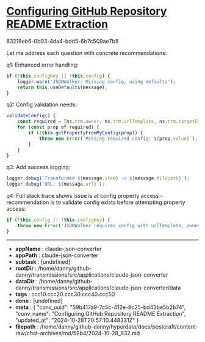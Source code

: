 # [Configuring GitHub Repository README Extraction](https://claude.ai/chat/59b417a9-7c5c-412e-8c25-bd43be5b2b74)

83218eb6-0b93-4da4-bdd5-6b7c509ae7b8

 Let me address each question with concrete recommendations:

q1: Enhanced error handling:
```javascript
if (!this.configKey || !this.config) {
    logger.warn('JSONWalker: Missing config, using defaults');
    return this.useDefaults(message);
}
```

q2: Config validation needs:
```javascript
validateConfig() {
    const required = [ns.trm.owner, ns.trm.urlTemplate, ns.trm.targetFormat];
    for (const prop of required) {
        if (!this.getPropertyFromMyConfig(prop)) {
            throw new Error(`Missing required config: ${prop.value}`);
        }
    }
}
```

q3: Add success logging:
```javascript
logger.debug(`Transformed ${message.item} -> ${message.filepath}`);
logger.debug(`URL: ${message.url}`);
```

q4: Full stack trace shows issue is at config property access - recommendation is to validate config exists before attempting property access:
```javascript 
if (!this.config || !this.configKey) {
    throw new Error('JSONWalker requires config with urlTemplate, owner');
}
```

---

* **appName** : claude-json-converter
* **appPath** : claude-json-converter
* **subtask** : [undefined]
* **rootDir** : /home/danny/github-danny/transmissions/src/applications/claude-json-converter
* **dataDir** : /home/danny/github-danny/transmissions/src/applications/claude-json-converter/data
* **tags** : ccc10.ccc20.ccc30.ccc40.ccc50
* **done** : [undefined]
* **meta** : {
  "conv_uuid": "59b417a9-7c5c-412e-8c25-bd43be5b2b74",
  "conv_name": "Configuring GitHub Repository README Extraction",
  "updated_at": "2024-10-28T20:57:10.448331Z"
}
* **filepath** : /home/danny/github-danny/hyperdata/docs/postcraft/content-raw/chat-archives/md/59b4/2024-10-28_832.md
